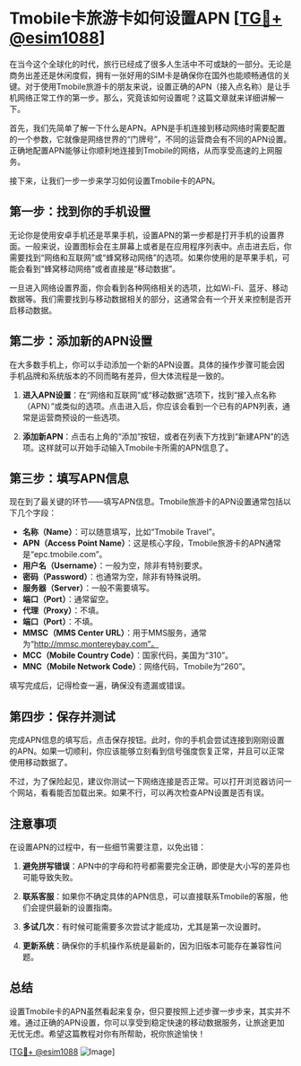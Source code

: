 # Tmobile卡旅游卡如何设置APN [[TG💪+ @esim1088](https://t.me/s/esim1088)]

在当今这个全球化的时代，旅行已经成了很多人生活中不可或缺的一部分。无论是商务出差还是休闲度假，拥有一张好用的SIM卡是确保你在国外也能顺畅通信的关键。对于使用Tmobile旅游卡的朋友来说，设置正确的APN（接入点名称）是让手机网络正常工作的第一步。那么，究竟该如何设置呢？这篇文章就来详细讲解一下。

首先，我们先简单了解一下什么是APN。APN是手机连接到移动网络时需要配置的一个参数，它就像是网络世界的“门牌号”，不同的运营商会有不同的APN设置。正确地配置APN能够让你顺利地连接到Tmobile的网络，从而享受高速的上网服务。

接下来，让我们一步一步来学习如何设置Tmobile卡的APN。

## 第一步：找到你的手机设置

无论你是使用安卓手机还是苹果手机，设置APN的第一步都是打开手机的设置界面。一般来说，设置图标会在主屏幕上或者是在应用程序列表中。点击进去后，你需要找到“网络和互联网”或“蜂窝移动网络”的选项。如果你使用的是苹果手机，可能会看到“蜂窝移动网络”或者直接是“移动数据”。

一旦进入网络设置界面，你会看到各种网络相关的选项，比如Wi-Fi、蓝牙、移动数据等。我们需要找到与移动数据相关的部分，这通常会有一个开关来控制是否开启移动数据。

## 第二步：添加新的APN设置

在大多数手机上，你可以手动添加一个新的APN设置。具体的操作步骤可能会因手机品牌和系统版本的不同而略有差异，但大体流程是一致的。

1. **进入APN设置**：在“网络和互联网”或“移动数据”选项下，找到“接入点名称（APN）”或类似的选项。点击进入后，你应该会看到一个已有的APN列表，通常是运营商预设的一些选项。

2. **添加新APN**：点击右上角的“添加”按钮，或者在列表下方找到“新建APN”的选项。这样就可以开始手动输入Tmobile卡所需的APN信息了。

## 第三步：填写APN信息

现在到了最关键的环节——填写APN信息。Tmobile旅游卡的APN设置通常包括以下几个字段：

- **名称（Name）**：可以随意填写，比如“Tmobile Travel”。
- **APN（Access Point Name）**：这是核心字段，Tmobile旅游卡的APN通常是“epc.tmobile.com”。
- **用户名（Username）**：一般为空，除非有特别要求。
- **密码（Password）**：也通常为空，除非有特殊说明。
- **服务器（Server）**：一般不需要填写。
- **端口（Port）**：通常留空。
- **代理（Proxy）**：不填。
- **端口（Port）**：不填。
- **MMSC（MMS Center URL）**：用于MMS服务，通常为“http://mmsc.montereybay.com”。
- **MCC（Mobile Country Code）**：国家代码，美国为“310”。
- **MNC（Mobile Network Code）**：网络代码，Tmobile为“260”。

填写完成后，记得检查一遍，确保没有遗漏或错误。

## 第四步：保存并测试

完成APN信息的填写后，点击保存按钮。此时，你的手机会尝试连接到刚刚设置的APN。如果一切顺利，你应该能够立刻看到信号强度恢复正常，并且可以正常使用移动数据了。

不过，为了保险起见，建议你测试一下网络连接是否正常。可以打开浏览器访问一个网站，看看能否加载出来。如果不行，可以再次检查APN设置是否有误。

## 注意事项

在设置APN的过程中，有一些细节需要注意，以免出错：

1. **避免拼写错误**：APN中的字母和符号都需要完全正确，即使是大小写的差异也可能导致失败。
   
2. **联系客服**：如果你不确定具体的APN信息，可以直接联系Tmobile的客服，他们会提供最新的设置指南。

3. **多试几次**：有时候可能需要多次尝试才能成功，尤其是第一次设置时。

4. **更新系统**：确保你的手机操作系统是最新的，因为旧版本可能存在兼容性问题。

## 总结

设置Tmobile卡的APN虽然看起来复杂，但只要按照上述步骤一步步来，其实并不难。通过正确的APN设置，你可以享受到稳定快速的移动数据服务，让旅途更加无忧无虑。希望这篇教程对你有所帮助，祝你旅途愉快！

[[TG💪+ @esim1088](https://t.me/s/esim1088) ![Image](https://i.postimg.cc/4NQfJmqS/Snipaste-2025-05-13-00-14-12.png)]